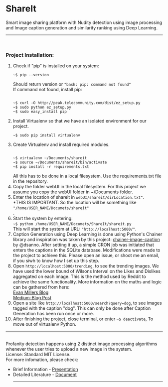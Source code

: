# ShareIt
Smart image sharing platform with Nudity detection using image processing and Image caption generation and similarity ranking using Deep Learning.
<hr><br>
<h3>Project Installation:</h3>
<ol>
<li>Check if "pip" is installed on your system:
<pre><code>~$ pip --version</code></pre>
Should return version or <code>"bash: pip: command not found"</code><br>
If command not found, install pip:<pre><code>
~$ curl -O http://peak.telecommunity.com/dist/ez_setup.py
~$ sudo python ez_setup.py
~$ sudo easy_install pip
</code></pre></li>
<li>Install Virtualenv so that we have an isolated environment for our project.
<pre><code>~$ sudo pip install virtualenv</code></pre></li>
<li>Create Virtualenv and install required modules.
<pre><code>
~$ virtualenv ~/Documents/shareit
~$ source ~/Documents/shareit/bin/activate
~$ pip install -r requirements.txt
</code></pre>
All this has to be done in a local filesystem. Use the requirements.txt file in the repository.</li>
<li>Copy the folder webUI in the local filesystem. For this project we assume you copy the webUI folder in ~/Documents folder.</li>
<li>
Enter the location of shareit in <code>webUI/shareit/dirLocation.txt"</code>.<br>
*THIS IS IMPORTANT. So the location will be something like <code>"/home/USER_NAME/Documets/shareit"</code></li>.
<li>
Start the system by entering:<br>
<code>~$ python /home/USER_NAME/Documets/ShareIt/shareit.py</code><br>
This will start the system at URL: <code>"http://localhost:5000/"</code>.
<li> Caption Generation using Deep Learning is done using Python's Chainer library and inspiration was taken by this project: <a href="https://github.com/dsanno/chainer-image-caption">chainer-image-caption</a> by @dsanno. After setting it up, a simple CRON job was initiated that enters the captions in the SQLite database. Modifications were made to the project to achieve this. Please open an issue, or shoot me an email, if you siwh to know how I set up this step.</li>
<li>
Open <code>http://localhost:5000/trending</code>, to see the trending images. We have used the lower bound of Wilsons Interval on the Likes and Dislikes aggregated on each image. This is the method used by Reddit to achieve the same functionality. More information on the maths and logic can be gathered from here:<br>
<a href="http://www.evanmiller.org/how-not-to-sort-by-average-rating.html">Evan Millers Blog</a><br>
<a href="https://medium.com/hacking-and-gonzo/how-reddit-ranking-algorithms-work-ef111e33d0d9#.cqd7ct6km">Medium-Blog Post</a>
</li>
<li>
Open a site like <code>http://localhost:5000/search?query=dog</code>, to see images tagged with the caption "dog". This can only be done after Caption Generation has been run once or more.</li>
<li>
After finishing the project, close terminal, or enter <code>~$ deactivate</code>, To move out of virtualenv Python.</li>
</ol>
<hr><br>
Profanity detection happens using 2 distinct image processing algorithms whenever the user tries to upload a new image in the system.
<br>
License: Standard MIT License.<br>
For more infomation, please check:<br>
<ul> 
<li>Brief Information - <a href="presentaion.pdf">Presentation</a></li>
<li>Detailed Literature - <a href="doc_details.pdf">Document</a>
<hr>
